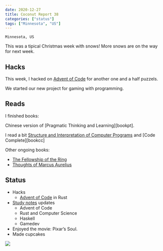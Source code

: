 ```yaml
---
date: 2020-12-27
title: Coconut Report 38
categories: ["status"]
tags: ["Minnesota", "US"]
---
```


`Minnesota, US`

This was a tipical Christmas week with snows!
More snows are on the way for next week.


## Hacks

This week, I hacked on [Advent of Code][AoC] for another one and a half puzzels.


We started our new project for gaming with programming.



[AoC]: https://study.impl.dev/hacking/advent-of-code/

## Reads

I finished books:

Chinese version of [Pragmatic Thinking and Learning][bookpt].

I read a bit [Structure and Interpretation of Computer Programs][bookstructure]
and [Code Complete][bookcc]

Other ongoing books:
- [The Fellowship of the Ring][novelring]
- [Thoughts of Marcus Aurelius][bookmarcus]

[bookstructure]: https://mitpress.mit.edu/sites/default/files/sicp/full-text/book/book.html
[bookthinking]: https://www.goodreads.com/book/show/3063393-pragmatic-thinking-and-learning
[novelring]: https://www.goodreads.com/book/show/13513038-the-fellowship-of-the-ring
[bookmarcus]: https://www.goodreads.com/book/show/18889917-thoughts-of-marcus-aurelius

## Status

- Hacks
  - [Advent of Code][AoC] in Rust
- [Study notes](https://study.impl.dev/) updates
  - Advent of Code
  - Rust and Computer Science
  - Haskell
  - Gamedev
- Enjoyed the movie: Pixar’s Soul.
- Made cupcakes


![](/graphic-assets/bear.jpg)

